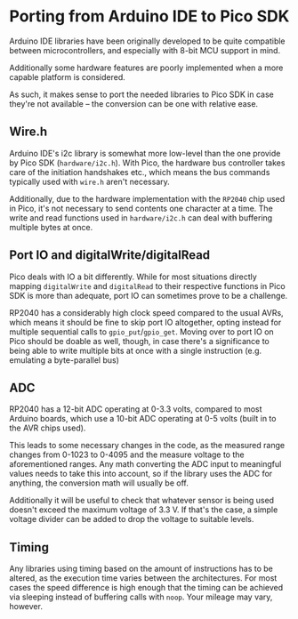 # Porting from Arduino IDE to Pico SDK
Arduino IDE libraries have been originally developed to be quite compatible
between microcontrollers, and especially with 8-bit MCU support in mind.

Additionally some hardware features are poorly implemented when a more
capable platform is considered.

As such, it makes sense to port the needed libraries to Pico SDK in case
they're not available – the conversion can be one with relative ease.

## Wire.h
Arduino IDE's i2c library is somewhat more low-level than the one provide
by Pico SDK (`hardware/i2c.h`). With Pico, the hardware bus controller takes
care of the initiation handshakes etc., which means the bus commands typically
used with `wire.h` aren't necessary.

Additionally, due to the hardware implementation with the `RP2040` chip used
in Pico, it's not necessary to send contents one character at a time. The
write and read functions used in `hardware/i2c.h` can deal with buffering
multiple bytes at once.

## Port IO and digitalWrite/digitalRead
Pico deals with IO a bit differently. While for most situations directly
mapping `digitalWrite` and `digitalRead` to their respective functions
in Pico SDK is more than adequate, port IO can sometimes prove to be
a challenge.

RP2040 has a considerably high clock speed compared to the usual AVRs,
which means it should be fine to skip port IO altogether, opting instead
for multiple sequential calls to `gpio_put`/`gpio_get`.
Moving over to port IO on Pico should be doable as well, though, in case
there's a significance to being able to write multiple bits at once
with a single instruction (e.g. emulating a byte-parallel bus)

## ADC
RP2040 has a 12-bit ADC operating at 0-3.3 volts, compared to most
Arduino boards, which use a 10-bit ADC operating at 0-5 volts (built in
to the AVR chips used).

This leads to some necessary changes in the code, as the measured range
changes from 0-1023 to 0-4095 and the measure voltage to the aforementioned
ranges. Any math converting the ADC input to meaningful values needs
to take this into account, so if the library uses the ADC for anything,
the conversion math will usually be off.

Additionally it will be useful to check that whatever sensor is being
used doesn't exceed the maximum voltage of 3.3 V. If that's the case,
a simple voltage divider can be added to drop the voltage to suitable
levels.

## Timing
Any libraries using timing based on the amount of instructions has to be
altered, as the execution time varies between the architectures. For most
cases the speed difference is high enough that the timing can be achieved
via sleeping instead of buffering calls with `noop`. Your mileage may
vary, however.
